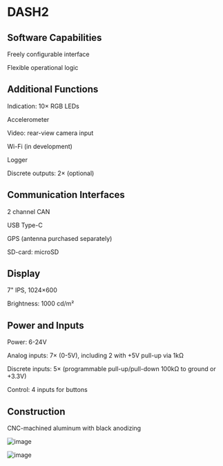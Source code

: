 
# DASH2

## Software Capabilities

Freely configurable interface

Flexible operational logic

## Additional Functions

Indication: 10× RGB LEDs

Accelerometer

Video: rear-view camera input

Wi-Fi (in development)

Logger

Discrete outputs: 2× (optional)

## Communication Interfaces

2 channel CAN

USB Type-C

GPS (antenna purchased separately)

SD-card: microSD



## Display

7" IPS, 1024×600

Brightness: 1000 cd/m²

## Power and Inputs

Power: 6-24V

Analog inputs: 7× (0-5V), including 2 with +5V pull-up via 1kΩ

Discrete inputs: 5× (programmable pull-up/pull-down 100kΩ to ground or +3.3V)

Control: 4 inputs for buttons

## Construction

CNC-machined aluminum with black anodizing




![image](https://github.com/user-attachments/assets/d53b5da4-bdb3-4602-942e-5840fa525ed7)


![image](https://github.com/user-attachments/assets/5b2b6800-0da0-4870-9ee4-865d84fd979d)
